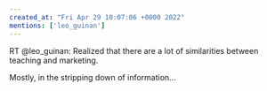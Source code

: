 ```yaml
---
created_at: "Fri Apr 29 10:07:06 +0000 2022"
mentions: ['leo_guinan']
---
```


RT @leo_guinan: Realized that there are a lot of similarities between teaching and marketing.

Mostly, in the stripping down of information…